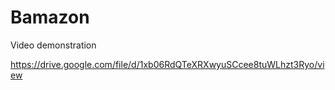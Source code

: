# Bamazon
Video demonstration

https://drive.google.com/file/d/1xb06RdQTeXRXwyuSCcee8tuWLhzt3Ryo/view
